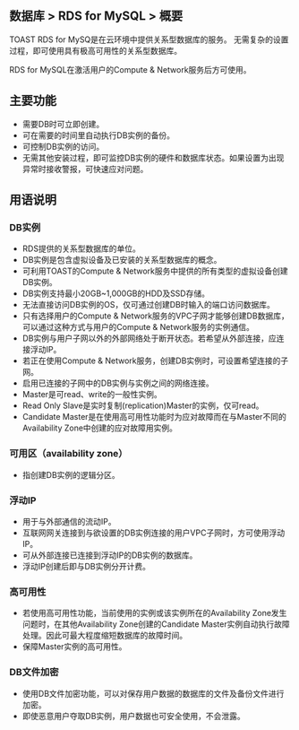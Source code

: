 ## 数据库 > RDS for MySQL > 概要

TOAST RDS for MySQ是在云环境中提供关系型数据库的服务。
无需复杂的设置过程，即可使用具有极高可用性的关系型数据库。

RDS for MySQL在激活用户的Compute & Network服务后方可使用。

## 主要功能

* 需要DB时可立即创建。
* 可在需要的时间里自动执行DB实例的备份。
* 可控制DB实例的访问。
* 无需其他安装过程，即可监控DB实例的硬件和数据库状态。如果设置为出现异常时接收警报，可快速应对问题。

## 用语说明

### DB实例

* RDS提供的关系型数据库的单位。
* DB实例是包含虚拟设备及已安装的关系型数据库的概念。
* 可利用TOAST的Compute & Network服务中提供的所有类型的虚拟设备创建DB实例。
* DB实例支持最小20GB~1,000GB的HDD及SSD存储。
* 无法直接访问DB实例的OS，仅可通过创建DB时输入的端口访问数据库。
* 只有选择用户的Compute & Network服务的VPC子网才能够创建DB数据库，可以通过这种方式与用户的Compute & Network服务的实例通信。
* DB实例与用户子网以外的外部网络处于断开状态。若希望从外部连接，应连接浮动IP。
* 若正在使用Compute & Network服务，创建DB实例时，可设置希望连接的子网。
* 启用已连接的子网中的DB实例与实例之间的网络连接。
* Master是可read、write的一般性实例。
* Read Only Slave是实时复制(replication)Master的实例，仅可read。
* Candidate Master是在使用高可用性功能时为应对故障而在与Master不同的Availability Zone中创建的应对故障用实例。


### 可用区（availability zone）

* 指创建DB实例的逻辑分区。

### 浮动IP

* 用于与外部通信的流动IP。
* 互联网网关连接到与欲设置的DB实例连接的用户VPC子网时，方可使用浮动IP。
* 可从外部连接已连接到浮动IP的DB实例的数据库。
* 浮动IP创建后即与DB实例分开计费。

### 高可用性

* 若使用高可用性功能，当前使用的实例或该实例所在的Availability Zone发生问题时，在其他Availability Zone创建的Candidate Master实例自动执行故障处理。因此可最大程度缩短数据库的故障时间。
* 保障Master实例的高可用性。

### DB文件加密

* 使用DB文件加密功能，可以对保存用户数据的数据库的文件及备份文件进行加密。 
* 即使恶意用户夺取DB实例，用户数据也可安全使用，不会泄露。